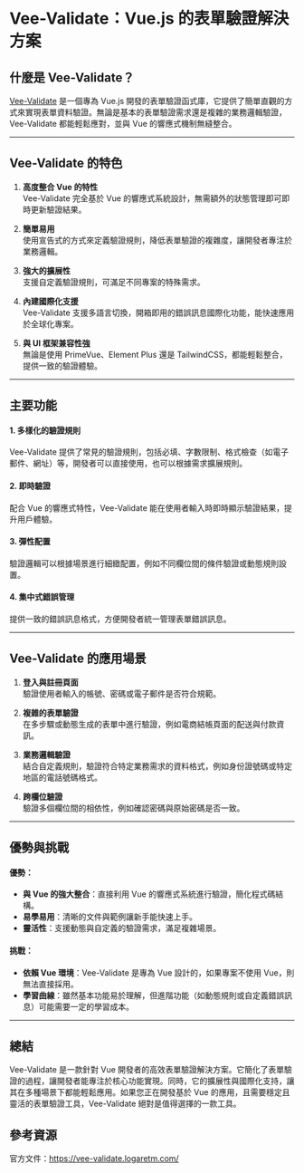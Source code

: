 # Vee-Validate：Vue.js 的表單驗證解決方案

## 什麼是 Vee-Validate？

[Vee-Validate](https://vee-validate.logaretm.com/) 是一個專為 Vue.js 開發的表單驗證函式庫，它提供了簡單直觀的方式來實現表單資料驗證。無論是基本的表單驗證需求還是複雜的業務邏輯驗證，Vee-Validate 都能輕鬆應對，並與 Vue 的響應式機制無縫整合。

---

## Vee-Validate 的特色

1. **高度整合 Vue 的特性**  
   Vee-Validate 完全基於 Vue 的響應式系統設計，無需額外的狀態管理即可即時更新驗證結果。

2. **簡單易用**  
   使用宣告式的方式來定義驗證規則，降低表單驗證的複雜度，讓開發者專注於業務邏輯。

3. **強大的擴展性**  
   支援自定義驗證規則，可滿足不同專案的特殊需求。

4. **內建國際化支援**  
   Vee-Validate 支援多語言切換，開箱即用的錯誤訊息國際化功能，能快速應用於全球化專案。

5. **與 UI 框架兼容性強**  
   無論是使用 PrimeVue、Element Plus 還是 TailwindCSS，都能輕鬆整合，提供一致的驗證體驗。

---

## 主要功能

#### 1. **多樣化的驗證規則**
   Vee-Validate 提供了常見的驗證規則，包括必填、字數限制、格式檢查（如電子郵件、網址）等，開發者可以直接使用，也可以根據需求擴展規則。

#### 2. **即時驗證**
   配合 Vue 的響應式特性，Vee-Validate 能在使用者輸入時即時顯示驗證結果，提升用戶體驗。

#### 3. **彈性配置**
   驗證邏輯可以根據場景進行細緻配置，例如不同欄位間的條件驗證或動態規則設置。

#### 4. **集中式錯誤管理**
   提供一致的錯誤訊息格式，方便開發者統一管理表單錯誤訊息。

---

## Vee-Validate 的應用場景

1. **登入與註冊頁面**  
   驗證使用者輸入的帳號、密碼或電子郵件是否符合規範。

2. **複雜的表單驗證**  
   在多步驟或動態生成的表單中進行驗證，例如電商結帳頁面的配送與付款資訊。

3. **業務邏輯驗證**  
   結合自定義規則，驗證符合特定業務需求的資料格式，例如身份證號碼或特定地區的電話號碼格式。

4. **跨欄位驗證**  
   驗證多個欄位間的相依性，例如確認密碼與原始密碼是否一致。

---

## 優勢與挑戰

#### **優勢：**
- **與 Vue 的強大整合**：直接利用 Vue 的響應式系統進行驗證，簡化程式碼結構。
- **易學易用**：清晰的文件與範例讓新手能快速上手。
- **靈活性**：支援動態與自定義的驗證需求，滿足複雜場景。

#### **挑戰：**
- **依賴 Vue 環境**：Vee-Validate 是專為 Vue 設計的，如果專案不使用 Vue，則無法直接採用。
- **學習曲線**：雖然基本功能易於理解，但進階功能（如動態規則或自定義錯誤訊息）可能需要一定的學習成本。

---

## 總結

Vee-Validate 是一款針對 Vue 開發者的高效表單驗證解決方案。它簡化了表單驗證的過程，讓開發者能專注於核心功能實現。同時，它的擴展性與國際化支持，讓其在多種場景下都能輕鬆應用。如果您正在開發基於 Vue 的應用，且需要穩定且靈活的表單驗證工具，Vee-Validate 絕對是值得選擇的一款工具。

## 參考資源

官方文件：https://vee-validate.logaretm.com/




